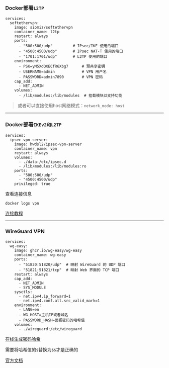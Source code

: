 ### Docker部署`L2TP`
```
services:
  softethervpn:
    image: siomiz/softethervpn
    container_name: l2tp
    restart: always
    ports:
      - "500:500/udp"         # IPsec/IKE 使用的端口
      - "4500:4500/udp"       # IPsec NAT-T 使用的端口
      - "1701:1701/udp"       # L2TP 使用的端口
    environment:
      - PSK=yM5XdQXECfR6Xbg7      # 预共享密钥
      - USERNAME=admin            # VPN 用户名
      - PASSWORD=admin7890        # VPN 密码
    cap_add:
      - NET_ADMIN
    volumes:
      - /lib/modules:/lib/modules  # 挂载模块以支持功能
```

> 或者可以直接使用host网络模式：`network_mode: host`

---
### Docker部署`IKEv2和L2TP`
```
services:
  ipsec-vpn-server:
    image: hwdsl2/ipsec-vpn-server
    container_name: vpn
    restart: always
    volumes:
      - ./data:/etc/ipsec.d
      - /lib/modules:/lib/modules:ro
    ports:
      - "500:500/udp"
      - "4500:4500/udp"
    privileged: true
```
查看连接信息
```
docker logs vpn
```

[连接教程](https://github.com/hwdsl2/setup-ipsec-vpn/blob/master/docs/ikev2-howto-zh.md#android)

---

### WireGuard VPN



```
services:
  wg-easy:
    image: ghcr.io/wg-easy/wg-easy
    container_name: wg-easy
    ports:
      - "51820:51820/udp"  # 映射 WireGuard 的 UDP 端口
      - "51821:51821/tcp"  # 映射 Web 界面的 TCP 端口
    restart: always
    cap_add:
      - NET_ADMIN
      - SYS_MODULE
    sysctls:
      - net.ipv4.ip_forward=1
      - net.ipv4.conf.all.src_valid_mark=1
    environment:
      - LANG=en
      - WG_HOST=主机IP或者域名
      - PASSWORD_HASH=面板密码的哈希值
    volumes:
      - ./wireguard:/etc/wireguard
```

[在线生成密码哈希](https://uutool.cn/php-password/)

需要将哈希值的`$`替换为`$$`才是正确的





[官方文档](https://github.com/wg-easy/wg-easy)
